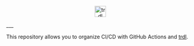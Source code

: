 <p align="center">
  <img src="https://trdl.dev/images/logo.svg" alt="trdl" style="max-height:100%;" height="30">
</p>
___

This repository allows you to organize CI/CD with GitHub Actions and
[trdl](https://trdl.dev/).
